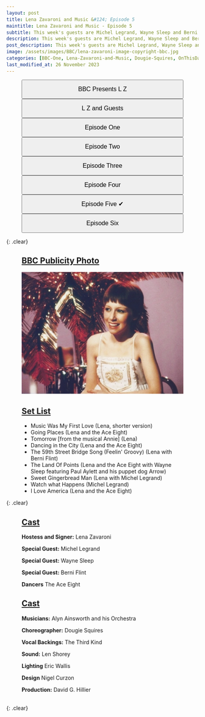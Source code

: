```yaml
---
layout: post
title: Lena Zavaroni and Music &#124; Episode 5
maintitle: Lena Zavaroni and Music - Episode 5
subtitle: This week's guests are Michel Legrand, Wayne Sleep and Berni Flint
description: This week's guests are Michel Legrand, Wayne Sleep and Berni Flint.
post_description: This week's guests are Michel Legrand, Wayne Sleep and Berni Flint.
image: /assets/images/BBC/lena-zavaroni-image-copyright-bbc.jpg
categories: [BBC-One, Lena-Zavaroni-and-Music, Dougie-Squires, OnThisDay20June]
last_modified_at: 26 November 2023
---
```


<figure class="fig3">
<a href="/1979-04-01-bbc-presents-lena-zavaroni"><button class="width"><big>BBC Presents L Z</big></button></a>
<a href="/1979-04-08-lena-zavaroni-and-guests"><button class="width"><big>L Z and Guests</big></button></a>
<a href="/1979-05-23-lena-zavaroni-and-music"><button class="width"><big>Episode One</big></button></a>
<a href="/1979-05-30-lena-zavaroni-and-music"><button class="width"><big>Episode Two</big></button></a>
<a href="/1979-06-06-lena-zavaroni-and-music"><button class="width"><big>Episode Three</big></button></a>
<a href="/1979-06-13-lena-zavaroni-and-music"><button class="width"><big>Episode Four</big></button></a>
<a href="/1979-06-20-lena-zavaroni-and-music"><button class="width"><big>Episode Five &#x2714;</big></button></a>
<a href="/1979-06-27-lena-zavaroni-and-music"><button class="width"><big>Episode Six</big></button></a>
</figure>

{: .clear}

<figure class="fig1">
<h2 id="infobox1"><a href="#infobox1">BBC Publicity Photo</a></h2>
<img src="/assets/images/BBC/lena-zavaroni-image-copyright-bbc.jpg" class="full-width zoom-in">
</figure>

<figure class="fig2">
<h2 id="infobox2"><a href="#infobox2">Set List</a></h2><ul>
<li>Music Was My First Love (Lena, shorter version)</li>
<li>Going Places (Lena and the Ace Eight)</li>
<li>Tomorrow [from the musical Annie] (Lena)</li>
<li>Dancing in the City (Lena and the Ace Eight)</li>
<li>The 59th Street Bridge Song (Feelin' Groovy) (Lena with Berni Flint)</li>
<li>The Land Of Points (Lena and the Ace Eight with Wayne Sleep featuring Paul Aylett and his puppet dog Arrow)</li>
<li>Sweet Gingerbread Man (Lena with Michel Legrand)</li>
<li>Watch what Happens (Michel Legrand)</li>
<li>I Love America (Lena and the Ace Eight)</li>
</ul>
</figure>

{: .clear}

<figure class="fig1">
<h2 id="infobox3"><a href="#infobox3">Cast</a></h2>
<p><strong>Hostess and Signer:</strong> Lena Zavaroni</p>
<p><strong>Special Guest:</strong> Michel Legrand</p>
<p><strong>Special Guest:</strong> Wayne Sleep</p>
<p><strong>Special Guest:</strong> Berni Flint</p>
<p><strong>Dancers</strong> The Ace Eight</p>
</figure>

<figure class="fig2">
<h2 id="infobox4"><a href="#infobox4">Cast</a></h2>
<p><strong>Musicians:</strong> Alyn Ainsworth and his Orchestra</p>
<p><strong>Choreographer:</strong> Dougie Squires</p>
<p><strong>Vocal Backings:</strong> The Third Kind</p>
<p><strong>Sound:</strong> Len Shorey</p>
<p><strong>Lighting</strong> Eric Wallis</p>
<p><strong>Design</strong> Nigel Curzon</p>
<p><strong>Production:</strong> David G. Hillier</p>
</figure>

<br />{: .clear}

<style>
.width {width:24%; height:40px;}
@media (orientation: portrait) {.width {width:100%; height:50px;}}
</style>

